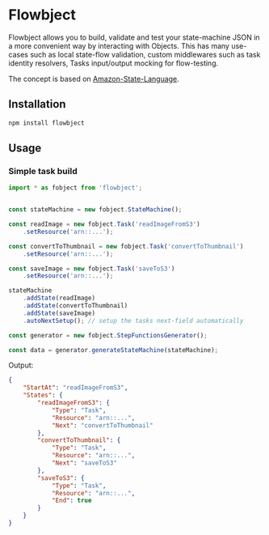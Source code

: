 # Flowbject

Flowbject allows you to build, validate and test your state-machine JSON in a more convenient way by interacting with Objects. This has many use-cases such as local state-flow validation, custom middlewares such as task identity resolvers, Tasks input/output mocking for flow-testing.

The concept is based on [Amazon-State-Language](https://states-language.net/spec.html).


## Installation

```bash
npm install flowbject
```

## Usage

### Simple task build

```typescript
import * as fobject from 'flowbject';


const stateMachine = new fobject.StateMachine();

const readImage = new fobject.Task('readImageFromS3')
    .setResource('arn::...');

const convertToThumbnail = new fobject.Task('convertToThumbnail')
    .setResource('arn::...');

const saveImage = new fobject.Task('saveToS3')
    .setResource('arn::...');

stateMachine
    .addState(readImage)
    .addState(convertToThumbnail)
    .addState(saveImage)
    .autoNextSetup(); // setup the tasks next-field automatically

const generator = new fobject.StepFunctionsGenerator();

const data = generator.generateStateMachine(stateMachine);
```

Output:

```json
{
    "StartAt": "readImageFromS3",
    "States": {
        "readImageFromS3": {
            "Type": "Task",
            "Resource": "arn::...",
            "Next": "convertToThumbnail"
        },
        "convertToThumbnail": {
            "Type": "Task",
            "Resource": "arn::...",
            "Next": "saveToS3"
        },
        "saveToS3": {
            "Type": "Task",
            "Resource": "arn::...",
            "End": true
        }
    }
}
```

